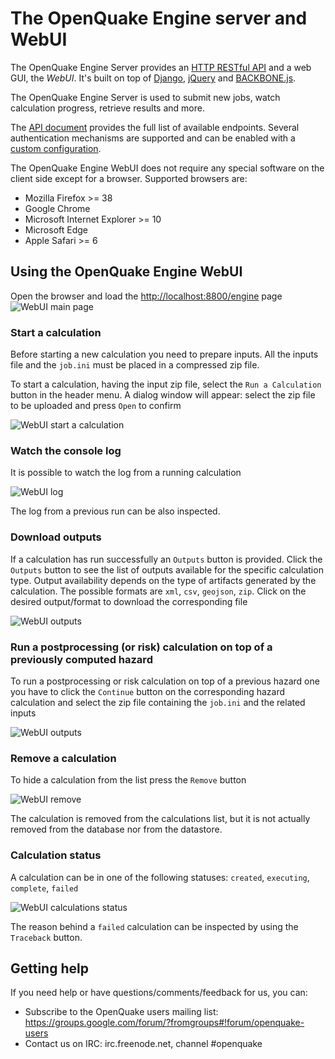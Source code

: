 # The OpenQuake Engine server and WebUI

The OpenQuake Engine Server provides an [HTTP RESTful API](https://en.wikipedia.org/wiki/Representational_state_transfer) and a web GUI, the *WebUI*. It's built on top of [Django](https://www.djangoproject.com/), [jQuery](https://jquery.com/) and [BACKBONE.js](http://backbonejs.org/).

The OpenQuake Engine Server is used to submit new jobs, watch calculation progress, retrieve results and more.

The [API document](../web-api.md) provides the full list of available endpoints. Several authentication mechanisms are supported and can be enabled with a [custom configuration](../installing/server.md).

The OpenQuake Engine WebUI does not require any special software on the client side except for a browser. Supported browsers are:

- Mozilla Firefox >= 38
- Google Chrome
- Microsoft Internet Explorer >= 10
- Microsoft Edge
- Apple Safari >= 6

## Using the OpenQuake Engine WebUI

Open the browser and load the [http://localhost:8800/engine](http://localhost:8800/engine) page
![WebUI main page](../img/webui-main.png)

### Start a calculation

Before starting a new calculation you need to prepare inputs. All the inputs file and the `job.ini` must be placed in a compressed zip file.

To start a calculation, having the input zip file, select the `Run a Calculation` button in the header menu. A dialog window will appear: select the zip file to be uploaded and press `Open` to confirm

![WebUI start a calculation](../img/webui-run.gif)

### Watch the console log

It is possible to watch the log from a running calculation

![WebUI log](../img/webui-log.gif)

The log from a previous run can be also inspected.

### Download outputs

If a calculation has run successfully an `Outputs` button is provided. Click the `Outputs` button to see the list of outputs available for the specific calculation type.
Output availability depends on the type of artifacts generated by the calculation. The possible formats are `xml`, `csv`, `geojson`, `zip`. Click on the desired output/format to download the corresponding file

![WebUI outputs](../img/webui-outputs.gif)

### Run a postprocessing (or risk) calculation on top of a previously computed hazard

To run a postprocessing or risk calculation on top of a previous hazard one you have to click the `Continue` button on the corresponding hazard calculation and select the zip file containing the `job.ini` and the related inputs

![WebUI outputs](../img/webui-risk.gif)

### Remove a calculation

To hide a calculation from the list press the `Remove` button

![WebUI remove](../img/webui-remove.gif)

The calculation is removed from the calculations list, but it is not actually removed from the database nor from the datastore.

### Calculation status

A calculation can be in one of the following statuses: `created`, `executing`, `complete`, `failed`

![WebUI calculations status](../img/webui-status.png)

The reason behind a `failed` calculation can be inspected by using the `Traceback` button.

## Getting help
If you need help or have questions/comments/feedback for us, you can:
  * Subscribe to the OpenQuake users mailing list: https://groups.google.com/forum/?fromgroups#!forum/openquake-users
  * Contact us on IRC: irc.freenode.net, channel #openquake

